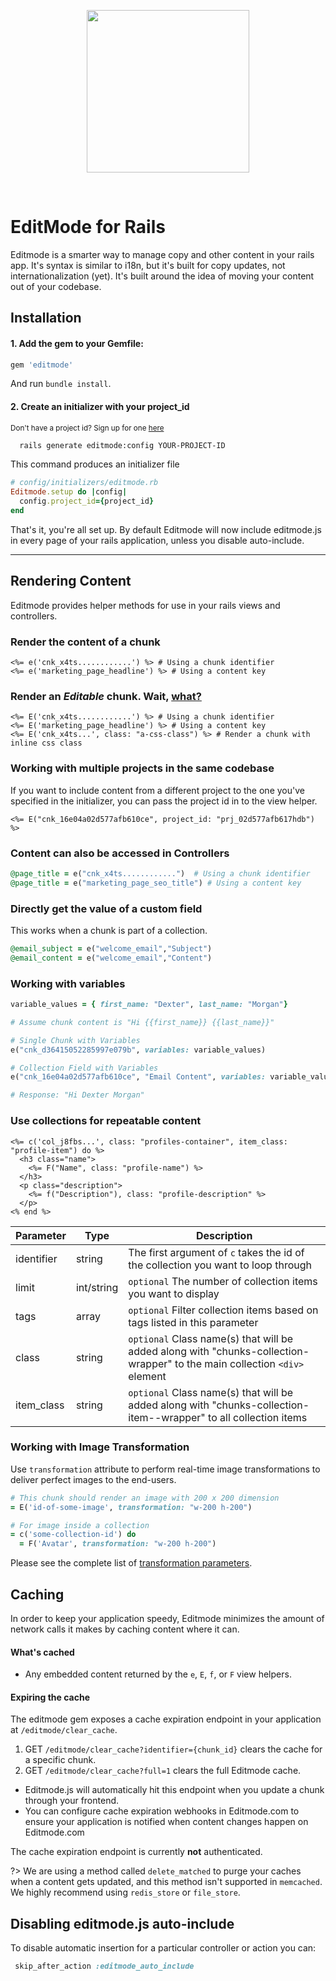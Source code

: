 <p align="center">
  <img src="https://editmode.s3-eu-west-1.amazonaws.com/static/editmode-full-navy-bg-transparent.png" width="260" />
</p>
<br />

# EditMode for Rails

Editmode is a smarter way to manage copy and other content in your rails app. It's syntax is similar to i18n, but it's built for copy updates, not internationalization (yet). It's built around the idea of moving your content out of your codebase.

## Installation

#### 1. Add the gem to your Gemfile:
```ruby
gem 'editmode'
```
And run `bundle install`.

#### 2. Create an initializer with your project_id

<small>Don't have a project id? Sign up for one [here](https://editmode.com/rails?s=ghreadme)</small>

```sh
  rails generate editmode:config YOUR-PROJECT-ID
```
This command produces an initializer file 
```ruby
# config/initializers/editmode.rb
Editmode.setup do |config|
  config.project_id={project_id}
end
```

That's it, you're all set up. By default Editmode will now include editmode.js in every page of your rails application, unless you disable auto-include.
<hr/>

## Rendering Content

Editmode provides helper methods for use in your rails views and controllers.

### Render the content of a chunk
```erb
<%= e('cnk_x4ts............') %> # Using a chunk identifier
<%= e('marketing_page_headline') %> # Using a content key 
```

### Render an *Editable* chunk. Wait, [what?](https://editmode.com/rails) 
```erb
<%= E('cnk_x4ts............') %> # Using a chunk identifier
<%= E('marketing_page_headline') %> # Using a content key
<%= E('cnk_x4ts...', class: "a-css-class") %> # Render a chunk with inline css class 
```

### Working with multiple projects in the same codebase
If you want to include content from a different project to the one you've specified in the initializer, you can pass the project id in to the view helper.
```erb
<%= E("cnk_16e04a02d577afb610ce", project_id: "prj_02d577afb617hdb") %>
```

### Content can also be accessed in Controllers
```ruby
@page_title = e("cnk_x4ts............")  # Using a chunk identifier
@page_title = e("marketing_page_seo_title") # Using a content key
```

### Directly get the value of a custom field
This works when a chunk is part of a collection.
```ruby
@email_subject = e("welcome_email","Subject")
@email_content = e("welcome_email","Content")
```

### Working with variables
```ruby
variable_values = { first_name: "Dexter", last_name: "Morgan"}

# Assume chunk content is "Hi {{first_name}} {{last_name}}"

# Single Chunk with Variables
e("cnk_d36415052285997e079b", variables: variable_values)

# Collection Field with Variables
e("cnk_16e04a02d577afb610ce", "Email Content", variables: variable_values)

# Response: "Hi Dexter Morgan"
```



### Use collections for repeatable content
```erb
<%= c('col_j8fbs...', class: "profiles-container", item_class: "profile-item") do %>
  <h3 class="name">
    <%= F("Name", class: "profile-name") %>
  </h3>
  <p class="description">
    <%= f("Description"), class: "profile-description" %>
  </p>
<% end %>
```

|Parameter|Type|Description|
|---|---|---|
| identifier | string | The first argument of `c` takes the id of the collection you want to loop through |
| limit | int/string |`optional` The number of collection items you want to display  |
| tags | array |`optional` Filter collection items based on tags listed in this parameter  |
| class | string | `optional` Class name(s) that will be added along with "chunks-collection-wrapper" to the main collection `<div>` element |
| item_class | string | `optional` Class name(s) that will be added along with "chunks-collection-item--wrapper" to all collection items |


### Working with Image Transformation
Use `transformation` attribute to perform real-time image transformations to deliver perfect images to the end-users.

```ruby
# This chunk should render an image with 200 x 200 dimension
= E('id-of-some-image', transformation: "w-200 h-200")

# For image inside a collection
= c('some-collection-id') do
  = F('Avatar', transformation: "w-200 h-200")
```

Please see the complete list of [transformation parameters](https://editmode.com/docs#/imagekit_properties).

## Caching
In order to keep your application speedy, Editmode minimizes the amount of network calls it makes by caching content where it can. 

#### What's cached
- Any embedded content returned by the `e`, `E`, `f`, or `F` view helpers.

#### Expiring the cache

The editmode gem exposes a cache expiration endpoint in your application at `/editmode/clear_cache`.

1. GET `/editmode/clear_cache?identifier={chunk_id}` clears the cache for a specific chunk.
2. GET `/editmode/clear_cache?full=1` clears the full Editmode cache.

- Editmode.js will automatically hit this endpoint when you update a chunk through your frontend.
- You can configure cache expiration webhooks in Editmode.com to ensure your application is notified when content changes happen on Editmode.com

The cache expiration endpoint is currently **not** authenticated.

?> We are using a method called `delete_matched` to purge your caches when a content gets updated, and this method isn't supported in `memcached`. We highly recommend using `redis_store` or `file_store`.

## Disabling editmode.js auto-include

To disable automatic insertion for a particular controller or action you can:
```ruby
 skip_after_action :editmode_auto_include
```

